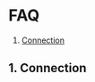 # FAQ

1. [ Connection ](#connection)






























<a name="connection"></a>
## 1. Connection
